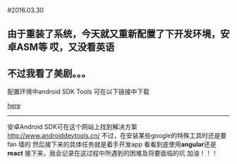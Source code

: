 #2016.03.30

由于重装了系统，今天就又重新配置了下开发环境，安卓ASM等
**哎，又没看英语**
---
不过我看了美剧。。。
---


配置环境中android SDK Tools 可在以下链接中下载

[here](http://developer.android.com/intl/zh-cn/sdk/installing/index.html?pkg=tools)

---
安卓Android SDK可在这个网站上找到解决方案
    http://www.androiddevtools.cn/
不过，在安装某些google的特殊工具时还是要fan  墙的
然后接下来的具体任务就是着手开发app
看看到底使用**angular**还是**react**
接下来，我会记录在这过程中所遇到的困难及将要面临的坑
加油！！！  

